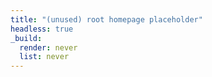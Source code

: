 ```yaml
---
title: "(unused) root homepage placeholder"
headless: true
_build:
  render: never
  list: never
---
```

<!-- This root homepage is intentionally disabled to avoid conflicting with the English homepage at content/_index.en.md. -->